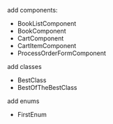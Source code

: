 add components:
- BookListComponent
- BookComponent
- CartComponent
- CartItemComponent
- ProcessOrderFormComponent

add classes
- BestClass
- BestOfTheBestClass

add enums
- FirstEnum